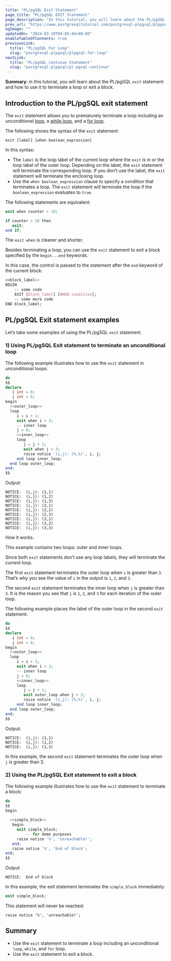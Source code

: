 ```yaml
---
title: "PL/pgSQL Exit Statement"
page_title: "PL/pgSQL EXIT Statement"
page_description: "In this tutorial, you will learn about the PL/pgSQL exit statement and how to use it to terminate a loop or a block."
prev_url: "https://www.postgresqltutorial.com/postgresql-plpgsql/plpgsql-exit/"
ogImage: ""
updatedOn: "2024-03-19T04:05:44+00:00"
enableTableOfContents: true
previousLink: 
  title: "PL/pgSQL For Loop"
  slug: "postgresql-plpgsql/plpgsql-for-loop"
nextLink: 
  title: "PL/pgSQL Continue Statement"
  slug: "postgresql-plpgsql/pl-pgsql-continue"
---
```





**Summary**: in this tutorial, you will learn about the PL/pgSQL `exit` statement and how to use it to terminate a loop or exit a block.


## Introduction to the PL/pgSQL exit statement

The `exit` statement allows you to prematurely terminate a loop including an unconditional [loop](plpgsql-loop-statements), a [while loop](https://neon.tech/postgresql/plpgsql-while-loop/), and a [for loop](plpgsql-for-loop).

The following shows the syntax of the `exit` statement:


```csssql
exit [label] [when boolean_expression]
```
In this syntax:

* The `label` is the loop label of the current loop where the `exit` is in or the loop label of the outer loop. Depending on the label, the `exit` statement will terminate the corresponding loop. If you don’t use the label, the `exit` statement will terminate the enclosing loop.
* Use the `when boolean_expression` clause to specify a condition that terminates a loop. The `exit` statement will terminate the loop if the `boolean_expression` evaluates to `true`.

The following statements are equivalent:


```php
exit when counter > 10;
```

```php
if counter > 10 then
   exit;
end if;
```
The `exit when` is cleaner and shorter.

Besides terminating a loop, you can use the `exit` statement to exit a block specified by the `begin...end` keywords.

In this case, the control is passed to the statement after the `end` keyword of the current block:


```css
<<block_label>>
BEGIN
    -- some code
    EXIT [block_label] [WHEN condition];
    -- some more code
END block_label;
```

## PL/pgSQL Exit statement examples

Let’s take some examples of using the PL/pgSQL `exit` statement.


### 1\) Using PL/pgSQL Exit statement to terminate an unconditional loop

The following example illustrates how to use the `exit` statement in unconditional loops:


```php
do
$$
declare 
   i int = 0;
   j int = 0;
begin
  <<outer_loop>>
  loop 
     i = i + 1;
     exit when i > 3;
	 -- inner loop
	 j = 0;
     <<inner_loop>>
     loop 
		j = j + 1;
		exit when j > 3;
		raise notice '(i,j): (%,%)', i, j;
	 end loop inner_loop;
  end loop outer_loop;
end;
$$
```
Output:


```http
NOTICE:  (i,j): (1,1)
NOTICE:  (i,j): (1,2)
NOTICE:  (i,j): (1,3)
NOTICE:  (i,j): (2,1)
NOTICE:  (i,j): (2,2)
NOTICE:  (i,j): (2,3)
NOTICE:  (i,j): (3,1)
NOTICE:  (i,j): (3,2)
NOTICE:  (i,j): (3,3)
```
How it works.

This example contains two loops: outer and inner loops.

Since both `exit` statements don’t use any loop labels, they will terminate the current loop.

The first `exit` statement terminates the outer loop when `i` is greater than `3`. That’s why you see the value of `i` in the output is `1`, `2`, and `3`.

The second `exit` statement terminates the inner loop when `j` is greater than `3`. It is the reason you see that `j` is `1`, `2`, and `3` for each iteration of the outer loop.

The following example places the label of the outer loop in the second `exit` statement:


```php
do
$$
declare 
   i int = 0;
   j int = 0;
begin
  <<outer_loop>>
  loop 
     i = i + 1;
     exit when i > 3;
	 -- inner loop
	 j = 0;
     <<inner_loop>>
     loop 
		j = j + 1;
		exit outer_loop when j > 3;
		raise notice '(i,j): (%,%)', i, j;
	 end loop inner_loop;
  end loop outer_loop;
end;
$$
```
Output:


```http
NOTICE:  (i,j): (1,1)
NOTICE:  (i,j): (1,2)
NOTICE:  (i,j): (1,3)
```
In this example, the second `exit` statement terminates the outer loop when `j` is greater than 3\.


### 2\) Using the PL/pgSQL Exit statement to exit a block

The following example illustrates how to use the `exit` statement to terminate a block:


```php
do
$$
begin
  
  <<simple_block>>  
   begin
  	 exit simple_block;
         -- for demo purposes
	 raise notice '%', 'unreachable!';
   end;
   raise notice '%', 'End of block';
end;
$$
```
Output  



```http
NOTICE:  End of block
```
In this example, the exit statement terminates the `simple_block` immediately:


```php
exit simple_block;
```
This statement will never be reached:


```
raise notice '%', 'unreachable!';
```

## Summary

* Use the `exit` statement to terminate a loop including an unconditional `loop`, `while`, and `for` loop.
* Use the `exit` statement to exit a block.

